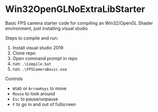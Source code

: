 # Win32OpenGLNoExtraLibStarter
Basic FPS camera starter code for compiling an Win32/OpenGL Shader environment, just installing visual studio

Steps to compile and run:
1) Install visual studio 2019
2) Clone repo
3) Open command prompt in repo
4) run: `.\Compile.bat`
5) run: `.\FPSCameraBasic.exe`

Controls
- `WSAD` or `ArrowKeys` to move
- `Mouse` to look around
- `Esc` to pause/unpause
- `F` to go in and out of fullscreen
